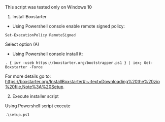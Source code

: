 This script was tested only on Windows 10

1. Install Boxstarter

- Using Powershell console enable remote signed policy:

```
Set-ExecutionPolicy RemoteSigned
```

Select option (A)

- Using Powershell console install it:

```
. { iwr -useb https://boxstarter.org/bootstrapper.ps1 } | iex; Get-Boxstarter -Force
```

For more details go to: https://boxstarter.org/InstallBoxstarter#:~:text=Downloading%20the%20zip%20file,Note%3A%20Setup.

2. Execute installer script

Using Powershell script execute

```
.\setup.ps1
```
